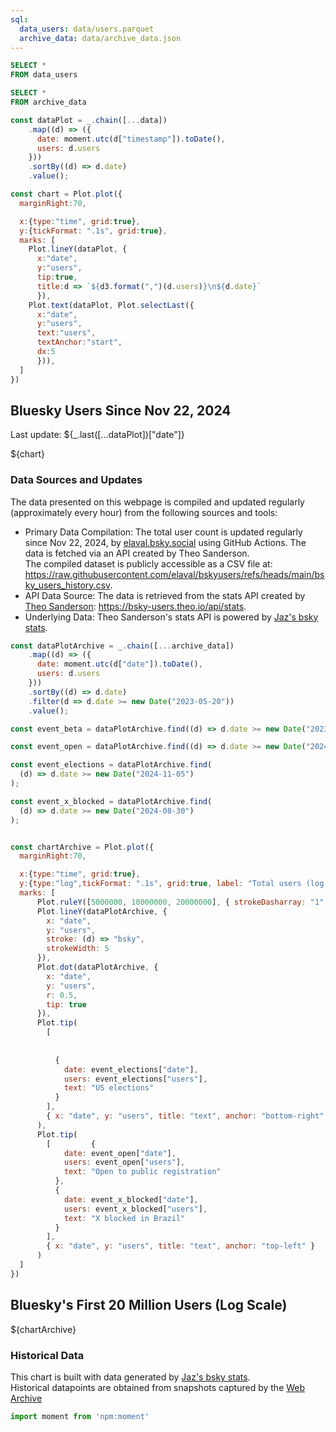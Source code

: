 ```yaml
---
sql:
  data_users: data/users.parquet
  archive_data: data/archive_data.json
---
```


```sql id=data
SELECT *
FROM data_users
```

```sql id=archive_data
SELECT *
FROM archive_data
```

```js
const dataPlot = _.chain([...data])
    .map((d) => ({
      date: moment.utc(d["timestamp"]).toDate(),
      users: d.users
    }))
    .sortBy((d) => d.date)
    .value();

const chart = Plot.plot({
  marginRight:70,

  x:{type:"time", grid:true},
  y:{tickFormat: ".1s", grid:true},
  marks: [
    Plot.lineY(dataPlot, {
      x:"date", 
      y:"users", 
      tip:true,
      title:d => `${d3.format(",")(d.users)}\n${d.date}`
      }),
    Plot.text(dataPlot, Plot.selectLast({
      x:"date", 
      y:"users", 
      text:"users",
      textAnchor:"start",
      dx:5
      })),
  ]
})
```

## Bluesky Users Since Nov 22, 2024
Last update: ${_.last([...dataPlot])["date"]}
<div class="card">
    ${chart}
</div>

### Data Sources and Updates
The data presented on this webpage is compiled and updated regularly (approximately every hour) from the following sources and tools:
* Primary Data Compilation:
The total user count is updated regularly since Nov 22, 2024, by [elaval.bsky.social](https://bsky.app/profile/elaval.bsky.social) using GitHub Actions. The data is fetched via an API created by Theo Sanderson.  
The compiled dataset is publicly accessible as a CSV file at: https://raw.githubusercontent.com/elaval/bskyusers/refs/heads/main/bsky_users_history.csv.
* API Data Source:
The data is retrieved from the stats API created by [Theo Sanderson](https://bsky.app/profile/theo.io): https://bsky-users.theo.io/api/stats.
* Underlying Data:
Theo Sanderson's stats API is powered by [Jaz's bsky stats](https://bsky.jazco.dev/stats).

```js
const dataPlotArchive = _.chain([...archive_data])
    .map((d) => ({
      date: moment.utc(d["date"]).toDate(),
      users: d.users
    }))
    .sortBy((d) => d.date)
    .filter(d => d.date >= new Date("2023-05-20"))
    .value();

const event_beta = dataPlotArchive.find((d) => d.date >= new Date("2023-02-01"));

const event_open = dataPlotArchive.find((d) => d.date >= new Date("2024-02-01"));

const event_elections = dataPlotArchive.find(
  (d) => d.date >= new Date("2024-11-05")
);

const event_x_blocked = dataPlotArchive.find(
  (d) => d.date >= new Date("2024-08-30")
);


const chartArchive = Plot.plot({
  marginRight:70,

  x:{type:"time", grid:true},
  y:{type:"log",tickFormat: ".1s", grid:true, label: "Total users (log scale)"},
  marks: [
      Plot.ruleY([5000000, 10000000, 20000000], { strokeDasharray: "1" }),
      Plot.lineY(dataPlotArchive, {
        x: "date",
        y: "users",
        stroke: (d) => "bsky",
        strokeWidth: 5
      }),
      Plot.dot(dataPlotArchive, {
        x: "date",
        y: "users",
        r: 0.5,
        tip: true
      }),
      Plot.tip(
        [
          
 
          {
            date: event_elections["date"],
            users: event_elections["users"],
            text: "US elections"
          }
        ],
        { x: "date", y: "users", title: "text", anchor: "bottom-right" }
      ),
      Plot.tip(
        [         {
            date: event_open["date"],
            users: event_open["users"],
            text: "Open to public registration"
          },
          {
            date: event_x_blocked["date"],
            users: event_x_blocked["users"],
            text: "X blocked in Brazil"
          }
        ],
        { x: "date", y: "users", title: "text", anchor: "top-left" }
      )
  ]
})
```

## Bluesky's First 20 Million Users (Log Scale)
<div class="card">
    ${chartArchive}
</div>


### Historical Data
This chart is built with data generated by [Jaz's bsky stats](https://bsky.jazco.dev/stats).  
Historical datapoints are obtained from snapshots captured by the [Web Archive](https://web.archive.org/web/20240000000000*/https://bsky.jazco.dev/stats)

<style>


@media (min-width: 640px) {
  .hero h1 {
    font-size: 90px;
  }
}

</style>

```js
import moment from 'npm:moment'
```
